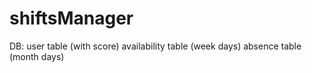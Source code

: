 # shiftsManager
DB:
user table (with score)
availability table (week days)
absence table (month days)
